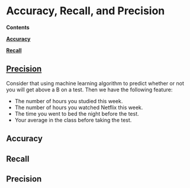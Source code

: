 # Accuracy, Recall, and Precision

**Contents**

[**Accuracy**](#acc)

[**Recall**](#recall)

[**Precision**](#pre)
-----
Consider that using machine learning algorithm to predict whether or not you will get above a B on a test. Then we have the following feature:  

* The number of hours you studied this week.  
* The number of hours you watched Netflix this week.  
* The time you went to bed the night before the test.  
* Your average in the class before taking the test.  

## Accuracy <a name="acc"/>

## Recall <a name="recall"/>

## Precision <a name="pre"/>
